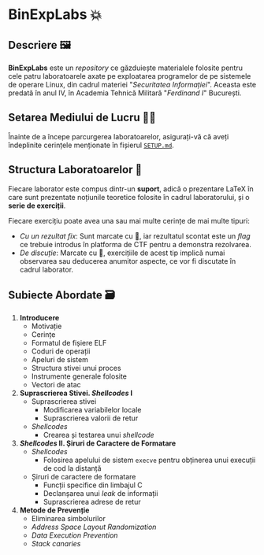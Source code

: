 # BinExpLabs 💥

## Descriere 🖼️

**BinExpLabs** este un *repository* ce găzduiește materialele folosite pentru cele patru laboratoarele axate pe exploatarea programelor de pe sistemele de operare Linux, din cadrul materiei "*Securitatea Informației*". Aceasta este predată în anul IV, în Academia Tehnică Militară "*Ferdinand I*" București.

## Setarea Mediului de Lucru 🧑‍🔧

Înainte de a începe parcurgerea laboratoarelor, asigurați-vă că aveți îndeplinite cerințele menționate în fișierul [`SETUP.md`](SETUP.md).

## Structura Laboratoarelor 🧩

Fiecare laborator este compus dintr-un **suport**, adică o prezentare LaTeX în care sunt prezentate noțiunile teoretice folosite în cadrul laboratorului, și o **serie de exerciții**.

Fiecare exercițiu poate avea una sau mai multe cerințe de mai multe tipuri:
- *Cu un rezultat fix*: Sunt marcate cu 🏁, iar rezultatul scontat este un *flag* ce trebuie introdus în platforma de CTF pentru a demonstra rezolvarea.
- *De discuție*: Marcate cu 💁, exercițiile de acest tip implică numai observarea sau deducerea anumitor aspecte, ce vor fi discutate în cadrul laborator.

## Subiecte Abordate 🗃️

1. **Introducere**
    - Motivație
    - Cerințe
    - Formatul de fișiere ELF
    - Coduri de operații
    - Apeluri de sistem
    - Structura stivei unui proces
    - Instrumente generale folosite
    - Vectori de atac
2. **Suprascrierea Stivei. *Shellcodes* I**
    - Suprascrierea stivei
        - Modificarea variabilelor locale
        - Suprascrierea valorii de retur
    - *Shellcodes*
        - Crearea și testarea unui *shellcode*
3. ***Shellcodes* II. Șiruri de Caractere de Formatare**
    - *Shellcodes*
        - Folosirea apelului de sistem `execve` pentru obținerea unui execuții de cod la distanță
    - Șiruri de caractere de formatare
        - Funcții specifice din limbajul C
        - Declanșarea unui *leak* de informații
        - Suprascrierea adrese de retur
4. **Metode de Prevenție**
    - Eliminarea simbolurilor
    - *Address Space Layout Randomization*
    - *Data Execution Prevention*
    - *Stack canaries*